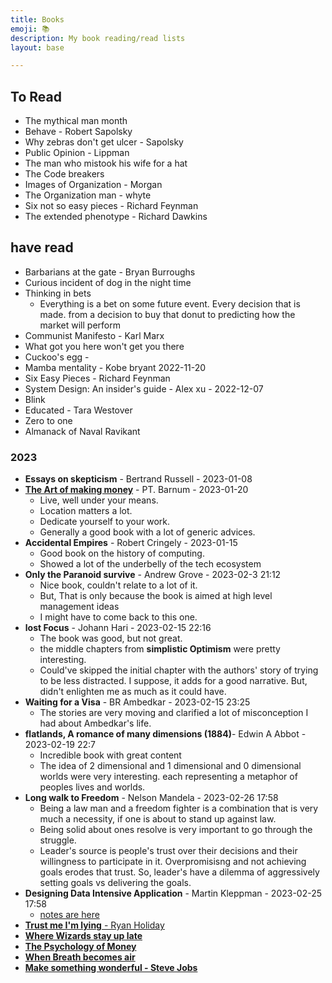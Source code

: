 ```yaml
---
title: Books
emoji: 📚
description: My book reading/read lists
layout: base

---
```


## To Read

- The mythical man month
- Behave - Robert Sapolsky
- Why zebras don't get ulcer - Sapolsky
- Public Opinion - Lippman
- The man who mistook his wife for a hat
- The Code breakers
- Images of Organization - Morgan
- The Organization man - whyte
- Six not so easy pieces - Richard Feynman
- The extended phenotype - Richard Dawkins
## have read

- Barbarians at the gate - Bryan Burroughs
- Curious incident of dog in the night time
- Thinking in bets 
  - Everything is a bet on some future event. Every decision that is made. from a decision to buy that donut to predicting how the market will perform
- Communist Manifesto - Karl Marx
- What got you here won't get you there
- Cuckoo's egg -
- Mamba mentality - Kobe bryant  2022-11-20
- Six Easy Pieces - Richard Feynman
- System Design: An insider's guide - Alex xu - 2022-12-07
- Blink
- Educated - Tara Westover
- Zero to one
- Almanack of Naval Ravikant 

### 2023
- __Essays on skepticism__ - Bertrand Russell - 2023-01-08
- [__The Art of making money__](https://www.gutenberg.org/files/8581/8581-h/8581-h.htm#link2H_4_0001) -  PT. Barnum - 2023-01-20
  - Live, well under your means.
  - Location matters a lot.
  - Dedicate yourself to your work.
  - Generally a good book with a lot of generic advices.
- __Accidental Empires__ - Robert Cringely - 2023-01-15
  - Good book on the history of computing.
  - Showed a lot of the underbelly of the tech ecosystem
- __Only the Paranoid survive__ - Andrew Grove - 2023-02-3 21:12
  - Nice book, couldn't relate to a lot of it.
  - But, That is only because the book is aimed at high level management ideas
  - I might have to come back to this one.
- __lost Focus__ - Johann Hari - 2023-02-15 22:16
  - The book was good, but not great.
  - the middle chapters from __simplistic Optimism__ were pretty interesting.
  - Could've skipped the initial chapter with the authors' story of trying to be less distracted. I suppose, it adds for a good narrative. But, didn't enlighten me as much as it could have.
- __Waiting for a Visa__ - BR Ambedkar - 2023-02-15 23:25
  - The stories are very moving and clarified a lot of misconception I had about Ambedkar's life.
- __flatlands, A romance of many dimensions (1884)__- Edwin A Abbot - 2023-02-19 22:7
  - Incredible book with great content
  - The idea of 2 dimensional and 1 dimensional and 0 dimensional worlds were very interesting. each representing a metaphor of peoples lives and worlds.
- __Long walk to Freedom__ - Nelson Mandela - 2023-02-26 17:58
  - Being a law man and a freedom fighter is a combination that is very much a necessity, if one is about to stand up against law.
  - Being solid about ones resolve is very important to go through the struggle.
  - Leader's source is people's trust over their decisions and their willingness to participate in it. Overpromisisng and not achieving goals erodes that trust. So, leader's have a dilemma of aggressively setting goals vs delivering the goals.
- __Designing Data Intensive Application__ - Martin Kleppman - 2023-02-25 17:58
  - [notes are here](/tech/theory/ddia/)
- [__Trust me I'm lying__ - Ryan Holiday](trust_me)
- [__Where Wizards stay up late__](wizard)
- [__The Psychology of Money__](psych_money)
- [__When Breath becomes air__](air)
- [__Make something wonderful - Steve Jobs__](wonderful)


